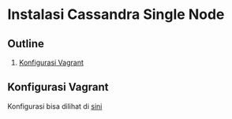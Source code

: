 # Instalasi Cassandra Single Node

## Outline
1. [Konfigurasi Vagrant](#Konfigurasi-Vagrant)

## Konfigurasi Vagrant
Konfigurasi bisa dilihat di [sini](Vagrantfile)
